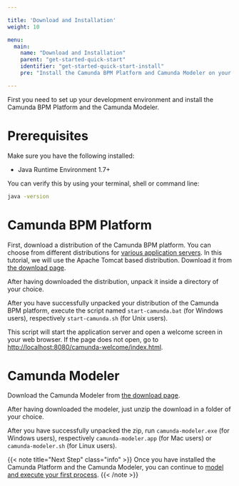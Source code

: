 ```yaml
---

title: 'Download and Installation'
weight: 10

menu:
  main:
    name: "Download and Installation"
    parent: "get-started-quick-start"
    identifier: "get-started-quick-start-install"
    pre: "Install the Camunda BPM Platform and Camunda Modeler on your machine."

---
```


First you need to set up your development environment and install the Camunda BPM Platform and the Camunda Modeler.


# Prerequisites

Make sure you have the following installed:

* Java Runtime Environment 1.7+

You can verify this by using your terminal, shell or command line:

```sh
java -version
```


# Camunda BPM Platform

First, download a distribution of the Camunda BPM platform. You can choose from different distributions for [various application servers](/manual/latest/installation/full/). In this tutorial, we will use the Apache Tomcat based distribution. Download it from [the download page](https://camunda.com/download).

After having downloaded the distribution, unpack it inside a directory of your choice.

After you have successfully unpacked your distribution of the Camunda BPM platform, execute the script named `start-camunda.bat` (for Windows users), respectively `start-camunda.sh` (for Unix users).

This script will start the application server and open a welcome screen in your web browser. If the page does not open, go to [http://localhost:8080/camunda-welcome/index.html](http://localhost:8080/camunda-welcome/index.html).


# Camunda Modeler

Download the Camunda Modeler from [the download page](https://camunda.com/download/modeler/).

After having downloaded the modeler, just unzip the download in a folder of your choice.

After you have successfully unpacked the zip, run `camunda-modeler.exe` (for Windows users), respectively `camunda-modeler.app` (for Mac users) or `camunda-modeler.sh` (for Linux users).

{{< note title="Next Step" class="info" >}}
Once you have installed the Camunda Platform and the Camunda Modeler, you can continue to [model and execute your first process](/get-started/quick-start/service-task/).
{{< /note >}}
